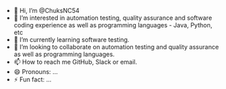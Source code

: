 - 👋 Hi, I’m @ChuksNC54
- 👀 I’m interested in automation testing, quality assurance and software coding experience as well as programming languages - Java, Python, etc
- 🌱 I’m currently learning software testing.
- 💞️ I’m looking to collaborate on automation testing and quality assurance as well as programming languages.
- 📫 How to reach me GitHub, Slack or email.
- 😄 Pronouns: ...
- ⚡ Fun fact: ...

<!---
ChuksNC54/ChuksNC54 is a ✨ special ✨ repository because its `README.md` (this file) appears on your GitHub profile.
You can click the Preview link to take a look at your changes.
--->
